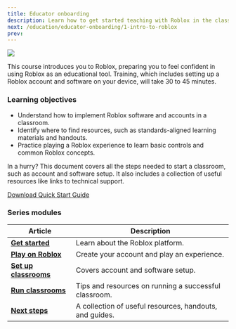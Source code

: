 ```yaml
---
title: Educator onboarding
description: Learn how to get started teaching with Roblox in the classroom. Get your students to create accounts, learn lessons to use, and understand how to play.
next: /education/educator-onboarding/1-intro-to-roblox
prev:
---
```


<img src="../../assets/education/legacy/hero-banner-peopleTalking.jpg"
/>

This course introduces you to Roblox, preparing you to feel confident in using Roblox as an educational tool. Training, which includes setting up a Roblox account and software on your device, will take 30 to 45 minutes.

### Learning objectives

- Understand how to implement Roblox software and accounts in a classroom.
- Identify where to find resources, such as standards-aligned learning materials and handouts.
- Practice playing a Roblox experience to learn basic controls and common Roblox concepts.

<Alert severity="info">

In a hurry? This document covers all the steps needed to start a classroom, such as account and software setup. It also includes a collection of useful resources like links to technical support.

<a href="../../assets/education/educator-onboarding/Handout_-_Getting_Ready.pdf">Download Quick Start Guide </a>

</Alert>

### Series modules

<table>
<thead>
<tr>
<th scope="col">Article</th>
<th scope="col">Description</th>
</tr>
</thead>
<tbody>
<tr>
<td scope="row"><b><a href="../../education/educator-onboarding/1-intro-to-roblox.md"> Get started</a></b></td>
<td scope="row">Learn about the Roblox platform.</td>
</tr>
<tr>
<td scope="row"><b><a href="../../education/educator-onboarding/2-playing-on-roblox.md">Play on Roblox</a></b></td>
<td scope="row">Create your account and play an experience.</td>
</tr>
<tr>
<td scope="row"><b><a href="../../education/educator-onboarding/3-setting-up-a-roblox-classroom.md">Set up classrooms</a></b></td>
<td scope="row">Covers account and software setup.</td>
</tr>
<tr>
<td scope="row"><b><a href="../../education/educator-onboarding/4-running-classrooms.md">Run classrooms</a></b></td>
<td scope="row">Tips and resources on running a successful classroom.</td>
</tr>
<tr>
<td scope="row"><b><a href="../../education/educator-onboarding/5-next-steps.md">Next steps</a></b></td>
<td scope="row">A collection of useful resources, handouts, and guides.</td>
</tr>
</tbody>
</table>
